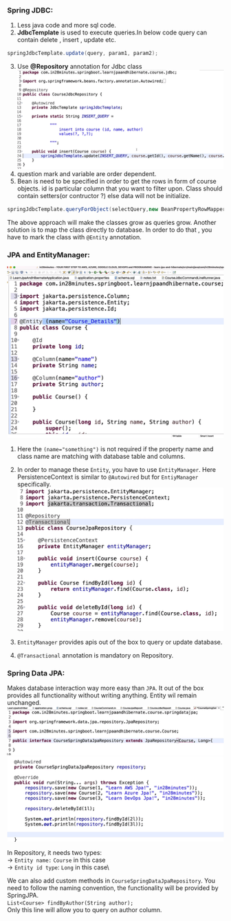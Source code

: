 ### Spring JDBC:
1. Less java code and more sql code.
2. **JdbcTemplate** is used to execute queries.In below code query can contain delete , insert , update etc.
```java
springJdbcTemplate.update(query, param1, param2);
```
3. Use **@Repository** annotation for Jdbc class 
   ![Alt text](images/springjdbcinsert.png)
4. question mark and variable are order dependent.
5. Bean is need to be specified in order to get the rows in form of course objects. id is particular column that you want to filter upon. Class should contain setters(or contructor ?) else data will not be initialize.
```java
springJdbcTemplate.queryForObject(selectQuery,new BeanPropertyRowMapper<>(Course.class), id);
```

The above approach will make the classes grow as queries grow. 
Another solution is to map the class directly to database.
In order to do that , you have to mark the class with `@Entity` annotation.

### JPA and EntityManager:
![Alt text](images/EntityMapping.png)
1. Here the `(name="something")` is not required if the property name and class name are matching with database table and columns.
2. In order to manage these `Entity`, you have to use `EntityManager`.  Here PersistenceContext is similar to `@Autowired` but for `EntiyManager` specifically.
![Alt text](images/EntityManager.png)

3. `EntityManager` provides apis out of the box to query or update  database.
4. `@Transactional` annotation is mandatory on Repository.

### Spring Data JPA:

Makes database interaction way more easy than `JPA`. It out of the box provides all functionality without writing anything.
Entity wil remain unchanged.
![Alt text](images/SpringJPARepository.png)
![Alt text](images/SpringJPARepositoryRunner.png)

In Repository, it needs two types:\
-> `Entity name:` `Course` in this case\
-> `Entity id type`: `Long` in this case\

We can also add custom methods in `CourseSpringDataJpaRepository`. You need to follow the naming convention, the functionality will be provided by SpringJPA.\
`List<Course> findByAuthor(String author);`\
Only this line will allow you to query on author column.

